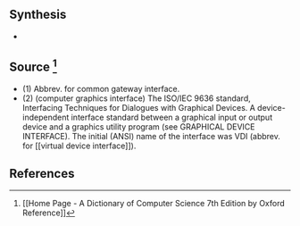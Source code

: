 ## Synthesis
- 
## Source [^1]
- (1) Abbrev. for common gateway interface. 
- (2) (computer graphics interface) The ISO/IEC 9636 standard, Interfacing Techniques for Dialogues with Graphical Devices. A device-independent interface standard between a graphical input or output device and a graphics utility program (see GRAPHICAL DEVICE INTERFACE). The initial (ANSI) name of the interface was VDI (abbrev. for [[virtual device interface]]).
## References

[^1]: [[Home Page - A Dictionary of Computer Science 7th Edition by Oxford Reference]]